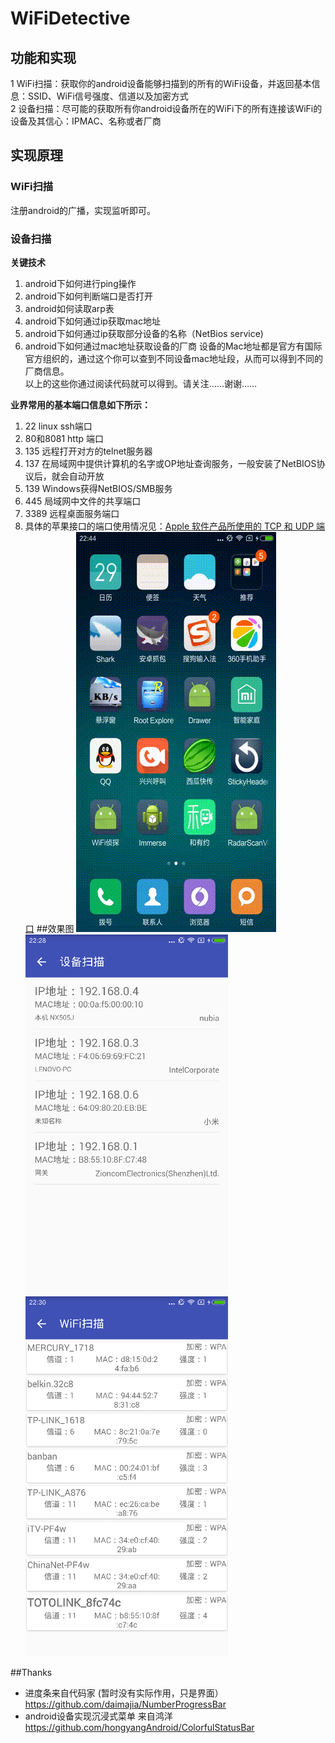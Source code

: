 # WiFiDetective

## 功能和实现
1 WiFi扫描：获取你的android设备能够扫描到的所有的WiFi设备，并返回基本信息：SSID、WiFi信号强度、信道以及加密方式  
2 设备扫描：尽可能的获取所有你android设备所在的WiFi下的所有连接该WiFi的设备及其信心：IPMAC、名称或者厂商

## 实现原理 
### WiFi扫描
注册android的广播，实现监听即可。
### 设备扫描
**关键技术**  
1. android下如何进行ping操作  
2. android下如何判断端口是否打开  
3. android如何读取arp表  
4. android下如何通过ip获取mac地址  
5. android下如何通过ip获取部分设备的名称（NetBios service)    
6. android下如何通过mac地址获取设备的厂商  设备的Mac地址都是官方有国际官方组织的，通过这个你可以查到不同设备mac地址段，从而可以得到不同的 厂商信息。       
以上的这些你通过阅读代码就可以得到。请关注……谢谢……     

**业界常用的基本端口信息如下所示：**  
1. 22 linux ssh端口  
2. 80和8081 http 端口  
3. 135 远程打开对方的telnet服务器  
4. 137 在局域网中提供计算机的名字或OP地址查询服务，一般安装了NetBIOS协议后，就会自动开放  
5. 139 Windows获得NetBIOS/SMB服务  
6. 445 局域网中文件的共享端口  
7. 3389 远程桌面服务端口  
8. 具体的苹果接口的端口使用情况见：[Apple 软件产品所使用的 TCP 和 UDP 端口](https://support.apple.com/zh-cn/HT202944) 
##效果图
![image](gif/wifidetective.gif "效果图")
![image](gif/screenshort.png)   
![image](gif/wifi_scan.png)  

##Thanks
* 进度条来自代码家  (暂时没有实际作用，只是界面）      
https://github.com/daimajia/NumberProgressBar
* android设备实现沉浸式菜单   来自鸿洋  
https://github.com/hongyangAndroid/ColorfulStatusBar
